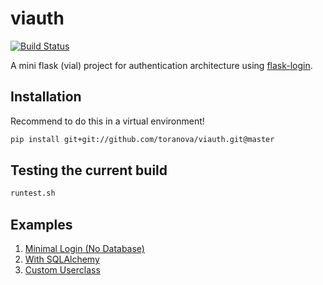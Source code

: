# viauth
[![Build Status](https://travis-ci.org/ToraNova/viauth.svg?branch=master)](https://travis-ci.org/ToraNova/viauth)

A mini flask (vial) project for authentication architecture using [flask-login](https://flask-login.readthedocs.io/en/latest/).

## Installation
Recommend to do this in a virtual environment!
```bash
pip install git+git://github.com/toranova/viauth.git@master
```

## Testing the current build
```bash
runtest.sh
```

## Examples
1. [Minimal Login (No Database)](examples/basic/__init__.py)
2. [With SQLAlchemy](examples/persistdb/__init__.py)
3. [Custom Userclass](examples/cuclass/__init__.py)
